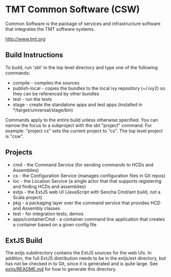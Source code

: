 TMT Common Software (CSW)
=========================

Common Software is the package of services and infrastructure software that integrates the TMT software systems.

http://www.tmt.org

Build Instructions
------------------

To build, run 'sbt' in the top level directory and type one of the following commands:

* compile - compiles the sources
* publish-local - copies the bundles to the local ivy repository (~/.ivy2) so they can be referenced by other bundles
* test - run the tests
* stage - create the standalone apps and test apps (installed in */target/universal/stage/bin)

Commands apply to the entire build unless otherwise specified.
You can narrow the focus to a subproject with the sbt "project" command.
For example: "project cs" sets the current project to "cs". The top level project is "csw".

Projects
--------

* cmd - the Command Service (for sending commands to HCDs and Assemblies)
* cs - the Configuration Service (manages configuration files in Git repos)
* loc - the Location Service (a single actor that that supports registering and finding HCDs and assemblies)
* extjs - the ExtJS web UI (JavaScript with Sencha Cmd/ant build, not a Scala project)
* pkg - a packaging layer over the command service that provides HCD and Assembly classes
* test - for integration tests, demos
* apps/containerCmd - a container command line application that creates a container based on a given config file

ExtJS Build
-----------

The extjs subdirectory contains the ExtJS sources for the web UIs. In addition,
the full ExtJS distribution needs to be in the extjs/ext directory, but has not be
checked in to Git, since it is generated and is quite large.
See <a href="extjs/README.md">extjs/README.md</a> for how to generate this directory.
